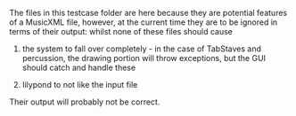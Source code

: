 The files in this testcase folder are here because they are potential features of a MusicXML file, however, at the current time they are to be ignored
in terms of their output: whilst none of these files should cause

 1. the system to fall over completely - in the case of TabStaves and percussion, the drawing portion will throw exceptions, but the GUI should catch and handle these

 1. lilypond to not like the input file

Their output will probably not be correct.
